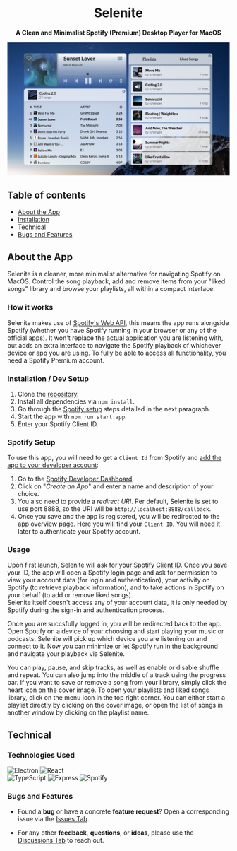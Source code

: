 <p align="center">
  <h1 align="center">Selenite</h1>

  <p align="center">
     <strong>A Clean and Minimalist Spotify (Premium) Desktop Player for MacOS</strong>
    <br>
  </p>
  <a href="https://github.com/Selenite-Player/Selenite">
    <img src="./public/assets/selenite.png" alt="Selenite Screenshot">
  </a> 
</p>


## Table of contents
- [About the App](#about-the-app)
- [Installation](#installation)
- [Technical](#technical)
- [Bugs and Features](#bugs-and-features)

## About the App

Selenite is a cleaner, more minimalist alternative for navigating Spotify on MacOS. Control the song playback, add and remove items from your "liked songs" library and browse your playlists, all within a compact interface.

### How it works

Selenite makes use of [Spotify's Web API](https://developer.spotify.com/documentation/web-api/), this means the app runs alongside Spotify (whether you have Spotify running in your browser or any of the official apps). It won't replace the actual application you are listening with, but adds an extra interface to navigate the Spotify playback of whichever device or app you are using. To fully be able to access all functionality, you need a Spotify Premium account.

### Installation / Dev Setup

1. Clone the [repository](https://github.com/Selenite-Player/Selenite).
2. Install all dependencies via ```npm install```.
3. Go through the [Spotify setup](#spotify-setup) steps detailed in the next paragraph.
4. Start the app with ```npm run start:app```.
5. Enter your Spotify Client ID.

### Spotify Setup

To use this app, you will need to get a ```Client Id``` from Spotify and [add the app to your developer account](https://developer.spotify.com/documentation/general/guides/authorization/app-settings/):

1. Go to the [Spotify Developer Dashboard](https://developer.spotify.com/dashboard/).
2. Click on "_Create an App_" and enter a name and description of your choice.
3. You also need to provide a _redirect URI_. Per default, Selenite is set to use port 8888, so the URI will be ```http://localhost:8888/callback```.
4. Once you save and the app is registered, you will be redirected to the app overview page. Here you will find your ```Client ID```. You will need it later to authenticate your Spotify account.

### Usage

Upon first launch, Selenite will ask for your [Spotify Client ID](#spotify-setup). Once you save your ID, the app will open a Spotify login page and ask for permission to view your account data (for login and authentication), your activity on Spotify (to retrieve playback information), and to take actions in Spotify on your behalf (to add or remove liked songs).  
Selenite itself doesn't access any of your account data, it is only needed by Spotify during the sign-in and authentication process.

Once you are succsfully logged in, you will be redirected back to the app. Open Spotify on a device of your choosing and start playing your music or podcasts. Selenite will pick up which device you are listening on and connect to it. Now you can minimize or let Spotify run in the background and navigate your playback via Selenite.

You can play, pause, and skip tracks, as well as enable or disable shuffle and repeat. You can also jump into the middle of a track using the progress bar. If you want to save or remove a song from your library, simply click the heart icon on the cover image. To open your playlists and liked songs library, click on the menu icon in the top right corner. You can either start a playlist directly by clicking on the cover image, or open the list of songs in another window by clicking on the playlist name.

## Technical

### Technologies Used

![Electron](https://img.shields.io/static/v1?message=Electron&logo=electron&logoColor=8fd3e0&label=%20&labelColor=595959&color=47848F) 
![React](https://img.shields.io/static/v1?message=React&logo=react&logoColor=61DBFB&label=%20&labelColor=595959&color=61DBFB)  
![TypeScript](https://img.shields.io/static/v1?message=TypeScript&logo=typescript&logoColor=007acc&label=%20&labelColor=f2f2f2&color=007acc)
![Express](https://img.shields.io/static/v1?message=Express&logo=Express&logoColor=white&label=%20&labelColor=595959&color=white)
![Spotify](https://img.shields.io/static/v1?message=Spotify%20API&logo=Spotify&logoColor=1DB954&label=%20&labelColor=595959&color=1DB954)

<!-- ### To Do List

You can find the project board with known issues and planned features for the app [here](https://github.com/orgs/Selenite-Player/projects/2). -->

### Bugs and Features

- Found a **bug** or have a concrete **feature request**? Open a corresponding issue via the [Issues Tab](https://github.com/Selenite-Player/Selenite-2.0/issues).

- For any other **feedback**, **questions**, or **ideas**, please use the [Discussions Tab](https://github.com/Selenite-Player/Selenite-2.0/discussions) to reach out.
